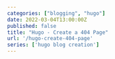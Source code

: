 ```yaml
---
categories: ["blogging", "hugo"]
date: 2022-03-04T13:00:00Z
published: false
title: "Hugo - Create a 404 Page"
url: '/hugo-create-404-page'
series: ['hugo blog creation']
---
```

